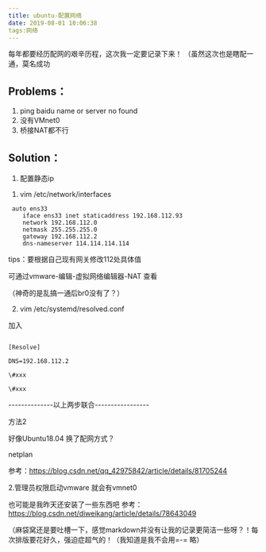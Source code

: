 ```yaml
---
title: ubuntu-配置网络
date: 2019-08-01 10:06:38
tags:网络
---
```


每年都要经历配网的艰辛历程，这次我一定要记录下来！
（虽然这次也是瞎配一通，莫名成功

## Problems：

1. ping baidu name or server  no found
2. 没有VMnet0
3. 桥接NAT都不行


## Solution：
1. 配置静态ip
 
1) vim /etc/network/interfaces


```
 auto ens33  
	iface ens33 inet staticaddress 192.168.112.93
	network 192.168.112.0
	netmask 255.255.255.0
    gateway 192.168.112.2
	dns-nameserver 114.114.114.114

```
tips：要根据自己现有网关修改112处具体值

可通过vmware-编辑-虚拟网络编辑器-NAT 查看

（神奇的是乱搞一通后br0没有了？）

2) vim /etc/systemd/resolved.conf

加入

```

[Resolve]

DNS=192.168.112.2

\#xxx

\#xxx
```

--------------以上两步联合-----------------

方法2

好像Ubuntu18.04 换了配网方式？

netplan

参考：https://blog.csdn.net/qq_42975842/article/details/81705244



2.管理员权限启动vmware 就会有vmnet0

也可能是我昨天还安装了一些东西吧
参考：https://blog.csdn.net/diweikang/article/details/78643049



（麻袋窝还是要吐槽一下，感觉markdown并没有让我的记录更简洁一些呀？！每次排版要花好久，强迫症超气的！（我知道是我不会用=-= 略）
 



